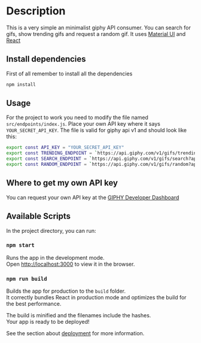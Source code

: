 # Description

This is a very simple an minimalist giphy API consumer. You can search for gifs, show trending gifs and request a random gif. It uses [Material UI](https://material-ui.com/) and [React](https://reactjs.org/)

## Install dependencies

First of all remember to install all the dependencies

```bash
npm install
```

## Usage

For the project to work you need to modify the file named `src/endpoints/index.js`. Place your own API key where it says `YOUR_SECRET_API_KEY`. The file is valid for giphy api v1 and should look like this:

```bash
export const API_KEY = "YOUR_SECRET_API_KEY"
export const TRENDING_ENDPOINT = `https://api.giphy.com/v1/gifs/trending?api_key=${API_KEY}`
export const SEARCH_ENDPOINT = `https://api.giphy.com/v1/gifs/search?api_key=${API_KEY}`
export const RANDOM_ENDPOINT = `https://api.giphy.com/v1/gifs/random?api_key=${API_KEY}`
```

## Where to get my own API key

You can request your own API key at the [GIPHY Developer Dashboard](https://developers.giphy.com)


## Available Scripts

In the project directory, you can run:

### `npm start`

Runs the app in the development mode.<br>
Open [http://localhost:3000](http://localhost:3000) to view it in the browser.


### `npm run build`

Builds the app for production to the `build` folder.<br>
It correctly bundles React in production mode and optimizes the build for the best performance.

The build is minified and the filenames include the hashes.<br>
Your app is ready to be deployed!

See the section about [deployment](https://facebook.github.io/create-react-app/docs/deployment) for more information.
